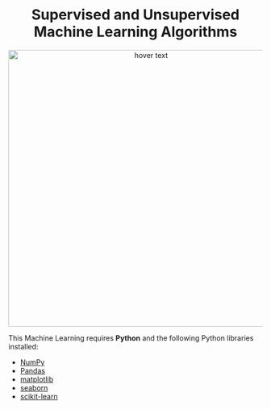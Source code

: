 <h1 align="center">Supervised and Unsupervised Machine Learning Algorithms</h1>
<p align="center">
  <img src="https://www.intellspot.com/wp-content/uploads/2018/03/Supervised-and-Unsupervised-Learning-featured-image.png" width="550" title="hover text">
</p>

  This Machine Learning requires **Python** and the following Python libraries installed:

- [NumPy](http://www.numpy.org/)
- [Pandas](http://pandas.pydata.org/)
- [matplotlib](http://matplotlib.org/)
- [seaborn](https://seaborn.pydata.org/)
- [scikit-learn](http://scikit-learn.org/stable/)
